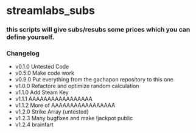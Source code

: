 # streamlabs_subs

### this scripts will give subs/resubs some prices which you can define yourself.

### Changelog

* v0.1.0 Untested Code
* v0.5.0 Make code work
* v0.9.0 Put everything from the gachapon repository to this one
* v1.0.0 Refactore and optimize random calculation
* v1.1.0 Add Steam Key
* v1.1.1 AAAAAAAAAAAAAAAAA
* v1.1.2 More of AAAAAAAAAAAAAAAAA
* v1.2.0 Strike Array (untested)
* v1.2.3 Many bugfixes and make !jackpot public
* v1.2.4 brainfart